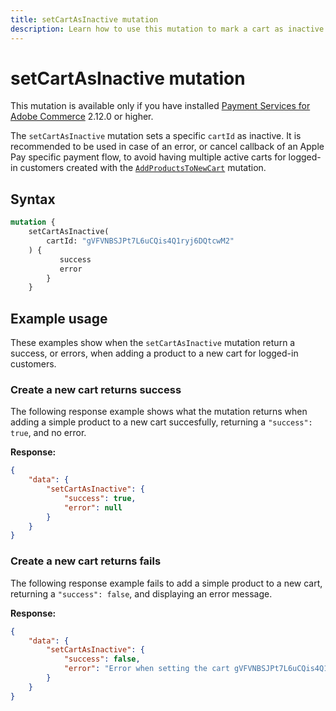 ```yaml
---
title: setCartAsInactive mutation
description: Learn how to use this mutation to mark a cart as inactive in Payment Services, helping prevent multiple active carts for logged-in customers during specific payment flows.
---
```


# setCartAsInactive mutation

<InlineAlert variant="info" slots="text" />

This mutation is available only if you have installed [Payment Services for Adobe Commerce](https://commercemarketplace.adobe.com/magento-payment-services.html) 2.12.0 or higher.

The `setCartAsInactive` mutation sets a specific `cartId` as inactive. It is recommended to be used in case of an error, or cancel callback of an Apple Pay specific payment flow, to avoid having multiple active carts for logged-in customers created with the [`AddProductsToNewCart`](add-products-new-cart.md) mutation.

## Syntax

```graphql
mutation {
    setCartAsInactive(
        cartId: "gVFVNBSJPt7L6uCQis4Q1ryj6DQtcwM2"
    ) {
           success
           error 
        }
    }
```

## Example usage

These examples show when the `setCartAsInactive` mutation return a success, or errors, when adding a product to a new cart for logged-in customers.

### Create a new cart returns success

The following response example shows what the mutation returns when adding a simple product to a new cart succesfully, returning a `"success": true`, and no error.

**Response:**

```json
{
    "data": {
        "setCartAsInactive": {
            "success": true,
            "error": null
        }
    }
}
```

### Create a new cart returns fails

The following response example fails to add a simple product to a new cart, returning a `"success": false`, and displaying an error message.

**Response:**

```json
{
    "data": {
        "setCartAsInactive": {
            "success": false,
            "error": "Error when setting the cart gVFVNBSJPt7L6uCQis4Q1ryj6QtcwM2 as inactive - No such entity with cartId = "
        }
    }
}
```

